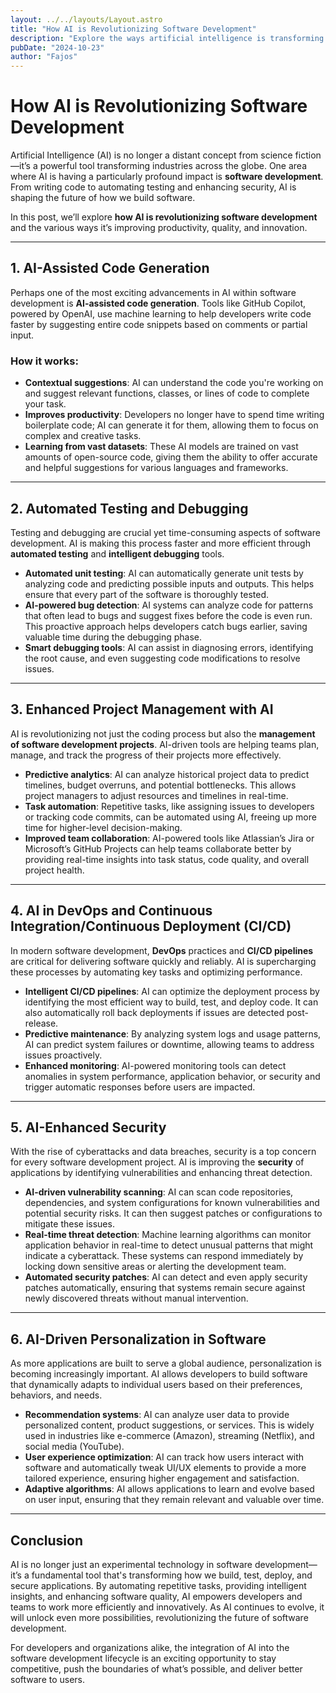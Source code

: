 ```yaml
---
layout: ../../layouts/Layout.astro
title: "How AI is Revolutionizing Software Development"
description: "Explore the ways artificial intelligence is transforming the software development process."
pubDate: "2024-10-23"
author: "Fajos"
---
```


# How AI is Revolutionizing Software Development

Artificial Intelligence (AI) is no longer a distant concept from science fiction—it’s a powerful tool transforming industries across the globe. One area where AI is having a particularly profound impact is **software development**. From writing code to automating testing and enhancing security, AI is shaping the future of how we build software. 

In this post, we’ll explore **how AI is revolutionizing software development** and the various ways it’s improving productivity, quality, and innovation.

---

## 1. AI-Assisted Code Generation

Perhaps one of the most exciting advancements in AI within software development is **AI-assisted code generation**. Tools like GitHub Copilot, powered by OpenAI, use machine learning to help developers write code faster by suggesting entire code snippets based on comments or partial input.

### How it works:
- **Contextual suggestions**: AI can understand the code you're working on and suggest relevant functions, classes, or lines of code to complete your task.
- **Improves productivity**: Developers no longer have to spend time writing boilerplate code; AI can generate it for them, allowing them to focus on complex and creative tasks.
- **Learning from vast datasets**: These AI models are trained on vast amounts of open-source code, giving them the ability to offer accurate and helpful suggestions for various languages and frameworks.

---

## 2. Automated Testing and Debugging

Testing and debugging are crucial yet time-consuming aspects of software development. AI is making this process faster and more efficient through **automated testing** and **intelligent debugging** tools.

- **Automated unit testing**: AI can automatically generate unit tests by analyzing code and predicting possible inputs and outputs. This helps ensure that every part of the software is thoroughly tested.
- **AI-powered bug detection**: AI systems can analyze code for patterns that often lead to bugs and suggest fixes before the code is even run. This proactive approach helps developers catch bugs earlier, saving valuable time during the debugging phase.
- **Smart debugging tools**: AI can assist in diagnosing errors, identifying the root cause, and even suggesting code modifications to resolve issues.

---

## 3. Enhanced Project Management with AI

AI is revolutionizing not just the coding process but also the **management of software development projects**. AI-driven tools are helping teams plan, manage, and track the progress of their projects more effectively.

- **Predictive analytics**: AI can analyze historical project data to predict timelines, budget overruns, and potential bottlenecks. This allows project managers to adjust resources and timelines in real-time.
- **Task automation**: Repetitive tasks, like assigning issues to developers or tracking code commits, can be automated using AI, freeing up more time for higher-level decision-making.
- **Improved team collaboration**: AI-powered tools like Atlassian’s Jira or Microsoft’s GitHub Projects can help teams collaborate better by providing real-time insights into task status, code quality, and overall project health.

---

## 4. AI in DevOps and Continuous Integration/Continuous Deployment (CI/CD)

In modern software development, **DevOps** practices and **CI/CD pipelines** are critical for delivering software quickly and reliably. AI is supercharging these processes by automating key tasks and optimizing performance.

- **Intelligent CI/CD pipelines**: AI can optimize the deployment process by identifying the most efficient way to build, test, and deploy code. It can also automatically roll back deployments if issues are detected post-release.
- **Predictive maintenance**: By analyzing system logs and usage patterns, AI can predict system failures or downtime, allowing teams to address issues proactively.
- **Enhanced monitoring**: AI-powered monitoring tools can detect anomalies in system performance, application behavior, or security and trigger automatic responses before users are impacted.

---

## 5. AI-Enhanced Security

With the rise of cyberattacks and data breaches, security is a top concern for every software development project. AI is improving the **security** of applications by identifying vulnerabilities and enhancing threat detection.

- **AI-driven vulnerability scanning**: AI can scan code repositories, dependencies, and system configurations for known vulnerabilities and potential security risks. It can then suggest patches or configurations to mitigate these issues.
- **Real-time threat detection**: Machine learning algorithms can monitor application behavior in real-time to detect unusual patterns that might indicate a cyberattack. These systems can respond immediately by locking down sensitive areas or alerting the development team.
- **Automated security patches**: AI can detect and even apply security patches automatically, ensuring that systems remain secure against newly discovered threats without manual intervention.

---

## 6. AI-Driven Personalization in Software

As more applications are built to serve a global audience, personalization is becoming increasingly important. AI allows developers to build software that dynamically adapts to individual users based on their preferences, behaviors, and needs.

- **Recommendation systems**: AI can analyze user data to provide personalized content, product suggestions, or services. This is widely used in industries like e-commerce (Amazon), streaming (Netflix), and social media (YouTube).
- **User experience optimization**: AI can track how users interact with software and automatically tweak UI/UX elements to provide a more tailored experience, ensuring higher engagement and satisfaction.
- **Adaptive algorithms**: AI allows applications to learn and evolve based on user input, ensuring that they remain relevant and valuable over time.

---

## Conclusion

AI is no longer just an experimental technology in software development—it’s a fundamental tool that's transforming how we build, test, deploy, and secure applications. By automating repetitive tasks, providing intelligent insights, and enhancing software quality, AI empowers developers and teams to work more efficiently and innovatively. As AI continues to evolve, it will unlock even more possibilities, revolutionizing the future of software development.

For developers and organizations alike, the integration of AI into the software development lifecycle is an exciting opportunity to stay competitive, push the boundaries of what’s possible, and deliver better software to users.

